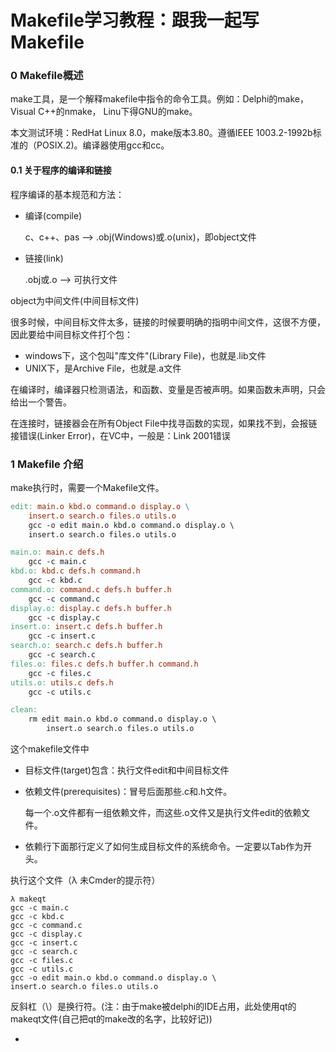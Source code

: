 # Makefile学习教程：跟我一起写Makefile

### 0 Makefile概述

make工具，是一个解释makefile中指令的命令工具。例如：Delphi的make， Visual C++的nmake， Linu下得GNU的make。

本文测试环境：RedHat Linux 8.0，make版本3.80。遵循IEEE 1003.2-1992b标准的（POSIX.2)。编译器使用gcc和cc。

#### 0.1 关于程序的编译和链接

 程序编译的基本规范和方法：

- 编译(compile)

  c、c++、pas ——> .obj(Windows)或.o(unix)，即object文件

- 链接(link)

  .obj或.o ——> 可执行文件

object为中间文件(中间目标文件)

很多时候，中间目标文件太多，链接的时候要明确的指明中间文件，这很不方便，因此要给中间目标文件打个包：

- windows下，这个包叫"库文件"(Library File)，也就是.lib文件
- UNIX下，是Archive File，也就是.a文件

在编译时，编译器只检测语法，和函数、变量是否被声明。如果函数未声明，只会给出一个警告。

在连接时，链接器会在所有Object File中找寻函数的实现，如果找不到，会报链接错误(Linker Error)，在VC中，一般是：Link 2001错误



### 1 Makefile 介绍

make执行时，需要一个Makefile文件。

```makefile
edit: main.o kbd.o command.o display.o \
	insert.o search.o files.o utils.o
	gcc -o edit main.o kbd.o command.o display.o \
	insert.o search.o files.o utils.o

main.o: main.c defs.h
	gcc -c main.c
kbd.o: kbd.c defs.h command.h
	gcc -c kbd.c
command.o: command.c defs.h buffer.h
	gcc -c command.c
display.o: display.c defs.h buffer.h
	gcc -c display.c
insert.o: insert.c defs.h buffer.h
	gcc -c insert.c
search.o: search.c defs.h buffer.h
	gcc -c search.c
files.o: files.c defs.h buffer.h command.h
	gcc -c files.c
utils.o: utils.c defs.h
	gcc -c utils.c

clean:
	rm edit main.o kbd.o command.o display.o \
		insert.o search.o files.o utils.o
```

这个makefile文件中

- 目标文件(target)包含：执行文件edit和中间目标文件

- 依赖文件(prerequisites)：冒号后面那些.c和.h文件。

  每一个.o文件都有一组依赖文件，而这些.o文件又是执行文件edit的依赖文件。

- 依赖行下面那行定义了如何生成目标文件的系统命令。一定要以Tab作为开头。

执行这个文件（λ 未Cmder的提示符）

```
λ makeqt
gcc -c main.c
gcc -c kbd.c
gcc -c command.c
gcc -c display.c
gcc -c insert.c
gcc -c search.c
gcc -c files.c
gcc -c utils.c
gcc -o edit main.o kbd.o command.o display.o \
insert.o search.o files.o utils.o
```

反斜杠（\）是换行符。(注：由于make被delphi的IDE占用，此处使用qt的makeqt文件(自己把qt的make改的名字，比较好记))

- 